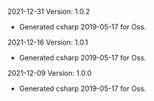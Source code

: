 2021-12-31 Version: 1.0.2
- Generated csharp 2019-05-17 for Oss.

2021-12-16 Version: 1.0.1
- Generated csharp 2019-05-17 for Oss.

2021-12-09 Version: 1.0.0
- Generated csharp 2019-05-17 for Oss.

